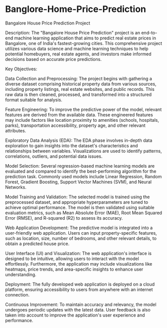 # Banglore-Home-Price-Prediction
Bangalore House Price Prediction Project

Description:
The "Bangalore House Price Prediction" project is an end-to-end machine learning application that aims to predict real estate prices in Bangalore, one of India's fastest-growing cities. This comprehensive project utilizes various data science and machine learning techniques to help potential homebuyers, real estate agents, and investors make informed decisions based on accurate price predictions.

Key Objectives:

Data Collection and Preprocessing: The project begins with gathering a diverse dataset comprising historical property data from various sources, including property listings, real estate websites, and public records. This raw data is then cleaned, processed, and transformed into a structured format suitable for analysis.

Feature Engineering: To improve the predictive power of the model, relevant features are derived from the available data. These engineered features may include factors like location proximity to amenities (schools, hospitals, parks), transportation accessibility, property age, and other relevant attributes.

Exploratory Data Analysis (EDA): The EDA phase involves in-depth data exploration to gain insights into the dataset's characteristics and relationships between variables. Visualizations are used to identify patterns, correlations, outliers, and potential data issues.

Model Selection: Several regression-based machine learning models are evaluated and compared to identify the best-performing algorithm for the prediction task. Commonly used models include Linear Regression, Random Forest, Gradient Boosting, Support Vector Machines (SVM), and Neural Networks.

Model Training and Validation: The selected model is trained using the preprocessed dataset, and appropriate hyperparameters are tuned to achieve optimal performance. The model is then validated using suitable evaluation metrics, such as Mean Absolute Error (MAE), Root Mean Squared Error (RMSE), and R-squared (R2) to assess its accuracy.

Web Application Development: The predictive model is integrated into a user-friendly web application. Users can input property-specific features, such as location, size, number of bedrooms, and other relevant details, to obtain a predicted house price.

User Interface (UI) and Visualization: The web application's interface is designed to be intuitive, allowing users to interact with the model effortlessly. Furthermore, the application may include visualizations like heatmaps, price trends, and area-specific insights to enhance user understanding.

Deployment: The fully developed web application is deployed on a cloud platform, ensuring accessibility to users from anywhere with an internet connection.

Continuous Improvement: To maintain accuracy and relevancy, the model undergoes periodic updates with the latest data. User feedback is also taken into account to improve the application's user experience and performance.

